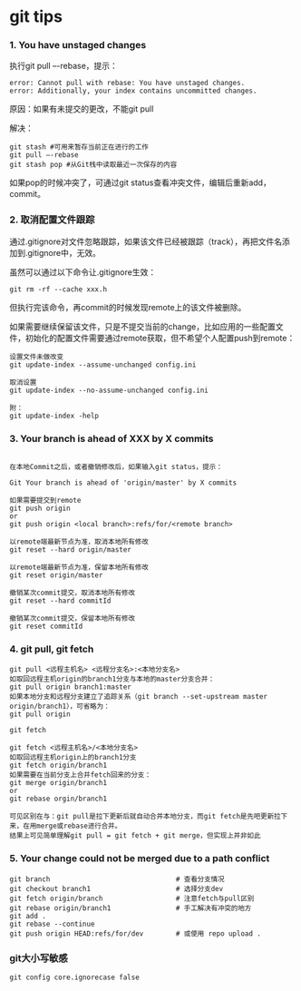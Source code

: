 git tips
===

### 1. You have unstaged changes

执行git pull –-rebase，提示：
```
error: Cannot pull with rebase: You have unstaged changes. 
error: Additionally, your index contains uncommitted changes. 
```
原因：如果有未提交的更改，不能git pull

解决： 
```git
git stash #可用来暂存当前正在进行的工作
git pull –-rebase 
git stash pop #从Git栈中读取最近一次保存的内容
```
如果pop的时候冲突了，可通过git status查看冲突文件，编辑后重新add，commit。

### 2. 取消配置文件跟踪

通过.gitignore对文件忽略跟踪，如果该文件已经被跟踪（track），再把文件名添加到.gitignore中，无效。

虽然可以通过以下命令让.gitignore生效：

```git
git rm -rf --cache xxx.h
```

但执行完该命令，再commit的时候发现remote上的该文件被删除。

如果需要继续保留该文件，只是不提交当前的change，比如应用的一些配置文件，初始化的配置文件需要通过remote获取，但不希望个人配置push到remote：

```git
设置文件未做改变
git update-index --assume-unchanged config.ini

取消设置
git update-index --no-assume-unchanged config.ini

附：
git update-index -help
```

### 3. Your branch is ahead of XXX by X commits
```

在本地Commit之后，或者撤销修改后，如果输入git status，提示：

Git Your branch is ahead of 'origin/master' by X commits

如果需要提交到remote
git push origin
or
git push origin <local branch>:refs/for/<remote branch>

以remote端最新节点为准，取消本地所有修改
git reset --hard origin/master

以remote端最新节点为准，保留本地所有修改
git reset origin/master

撤销某次commit提交，取消本地所有修改
git reset --hard commitId

撤销某次commit提交，保留本地所有修改
git reset commitId
```

### 4. git pull, git fetch

```
git pull <远程主机名> <远程分支名>:<本地分支名>
如取回远程主机origin的branch1分支与本地的master分支合并：
git pull origin branch1:master
如果本地分支和远程分支建立了追踪关系（git branch --set-upstream master origin/branch1），可省略为：
git pull origin

git fetch

git fetch <远程主机名>/<本地分支名>
如取回远程主机origin上的branch1分支
git fetch origin/branch1
如果需要在当前分支上合并fetch回来的分支：
git merge origin/branch1
or
git rebase orgin/branch1

可见区别在与：git pull是拉下更新后就自动合并本地分支，而git fetch是先吧更新拉下来，在用merge或rebase进行合并。
结果上可见简单理解git pull = git fetch + git merge，但实现上并非如此
```

### 5. Your change could not be merged due to a path conflict

```
git branch                               # 查看分支情况  
git checkout branch1                     # 选择分支dev   
git fetch origin/branch                  # 注意fetch与pull区别
git rebase origin/branch1                # 手工解决有冲突的地方
git add .                            
git rebase --continue
git push origin HEAD:refs/for/dev        # 或使用 repo upload .

```

### git大小写敏感
```
git config core.ignorecase false
```

